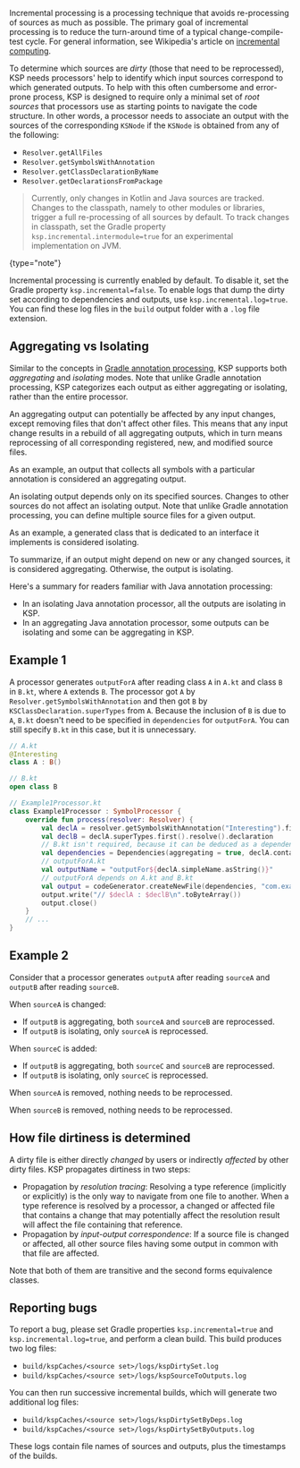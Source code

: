 [//]: # (title: 增量处理)

Incremental processing is a processing technique that avoids re-processing of sources as much as possible.
The primary goal of incremental processing is to reduce the turn-around time of a typical change-compile-test cycle.
For general information, see Wikipedia's article on [incremental computing](https://en.wikipedia.org/wiki/Incremental_computing).

To determine which sources are _dirty_ (those that need to be reprocessed), KSP needs processors' help to identify
which input sources correspond to which generated outputs. To help with this often cumbersome and error-prone process,
KSP is designed to require only a minimal set of _root sources_ that processors use as starting points to navigate the
code structure. In other words, a processor needs to associate an output with the sources of the corresponding `KSNode`
if the `KSNode` is obtained from any of the following:
* `Resolver.getAllFiles`
* `Resolver.getSymbolsWithAnnotation`
* `Resolver.getClassDeclarationByName`
* `Resolver.getDeclarationsFromPackage`

> Currently, only changes in Kotlin and Java sources are tracked. Changes to the classpath, namely to other modules
> or libraries, trigger a full re-processing of all sources by default. To track changes in classpath, set the Gradle property
> `ksp.incremental.intermodule=true` for an experimental implementation on JVM.
>
{type="note"}

Incremental processing is currently enabled by default. To disable it, set the Gradle property `ksp.incremental=false`.
To enable logs that dump the dirty set according to dependencies and outputs, use `ksp.incremental.log=true`.
You can find these log files in the `build` output folder with a `.log` file extension.

## Aggregating vs Isolating

Similar to the concepts in [Gradle annotation processing](https://docs.gradle.org/current/userguide/java_plugin.html#sec:incremental_annotation_processing),
KSP supports both _aggregating_ and _isolating_ modes. Note that unlike Gradle annotation processing, KSP categorizes
each output as either aggregating or isolating, rather than the entire processor.

An aggregating output can potentially be affected by any input changes, except removing files that don't affect
other files. This means that any input change results in a rebuild of all aggregating outputs,
which in turn means reprocessing of all corresponding registered, new, and modified source files.

As an example, an output that collects all symbols with a particular annotation is considered an aggregating output.

An isolating output depends only on its specified sources. Changes to other sources do not affect an isolating output.
Note that unlike Gradle annotation processing, you can define multiple source files for a given output.

As an example, a generated class that is dedicated to an interface it implements is considered isolating.

To summarize, if an output might depend on new or any changed sources, it is considered aggregating.
Otherwise, the output is isolating.

Here's a summary for readers familiar with Java annotation processing:
* In an isolating Java annotation processor, all the outputs are isolating in KSP.
* In an aggregating Java annotation processor, some outputs can be isolating and some can be aggregating in KSP.

## Example 1

A processor generates `outputForA` after reading class `A` in `A.kt` and class `B` in `B.kt`, where `A` extends `B`.
The processor got `A` by `Resolver.getSymbolsWithAnnotation` and then got `B` by `KSClassDeclaration.superTypes` from `A`.
Because the inclusion of `B` is due to `A`, `B.kt` doesn't need to be specified in `dependencies` for `outputForA`.
You can still specify `B.kt` in this case, but it is unnecessary.

```kotlin
// A.kt
@Interesting
class A : B()

// B.kt
open class B

// Example1Processor.kt
class Example1Processor : SymbolProcessor {
    override fun process(resolver: Resolver) {
        val declA = resolver.getSymbolsWithAnnotation("Interesting").first() as KSClassDeclaration
        val declB = declA.superTypes.first().resolve().declaration
        // B.kt isn't required, because it can be deduced as a dependency by KSP
        val dependencies = Dependencies(aggregating = true, declA.containingFile!!)
        // outputForA.kt
        val outputName = "outputFor${declA.simpleName.asString()}"
        // outputForA depends on A.kt and B.kt
        val output = codeGenerator.createNewFile(dependencies, "com.example", outputName, "kt")
        output.write("// $declA : $declB\n".toByteArray())
        output.close()
    }
    // ...
}
```

## Example 2

Consider that a processor generates `outputA` after reading `sourceA` and `outputB` after reading `sourceB`.

When `sourceA` is changed:
* If `outputB` is aggregating, both `sourceA` and `sourceB` are reprocessed.
* If `outputB` is isolating, only `sourceA` is reprocessed.

When `sourceC` is added:
* If `outputB` is aggregating, both `sourceC` and `sourceB` are reprocessed.
* If `outputB` is isolating, only `sourceC` is reprocessed.

When `sourceA` is removed, nothing needs to be reprocessed.

When `sourceB` is removed, nothing needs to be reprocessed.

## How file dirtiness is determined

A dirty file is either directly _changed_ by users or indirectly _affected_ by other dirty files. KSP propagates
dirtiness in two steps:
* Propagation by _resolution tracing_:
  Resolving a type reference (implicitly or explicitly) is the only way to navigate from one file to another.
  When a type reference is resolved by a processor, a changed or affected file that contains a change that may
  potentially affect the resolution result will affect the file containing that reference.
* Propagation by _input-output correspondence_:
  If a source file is changed or affected, all other source files having some output in common with that file are affected.

Note that both of them are transitive and the second forms equivalence classes.

## Reporting bugs

To report a bug, please set Gradle properties `ksp.incremental=true` and `ksp.incremental.log=true`, and perform a clean build.
This build produces two log files:

* `build/kspCaches/<source set>/logs/kspDirtySet.log`
* `build/kspCaches/<source set>/logs/kspSourceToOutputs.log`

You can then run successive incremental builds, which will generate two additional log files:

* `build/kspCaches/<source set>/logs/kspDirtySetByDeps.log`
* `build/kspCaches/<source set>/logs/kspDirtySetByOutputs.log`

These logs contain file names of sources and outputs, plus the timestamps of the builds.
